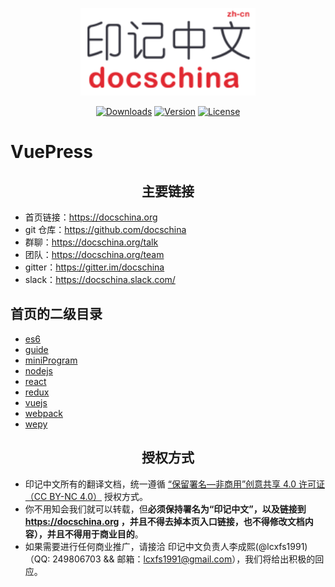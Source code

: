 <p align="center">
  <a href="https://docschina.org" target="_blank">
    <img width="280" src="site.png" alt="logo">
  </a>
</p>

<p align="center">
  <a href="https://npmcharts.com/compare/vuepress?minimal=true"><img src="https://img.shields.io/npm/dm/vuepress.svg" alt="Downloads"></a>
  <a href="https://www.npmjs.com/package/vuepress"><img src="https://img.shields.io/npm/v/vuepress.svg" alt="Version"></a>
  <a href="https://www.npmjs.com/package/vuepress"><img src="https://img.shields.io/npm/l/vuepress.svg" alt="License"></a>
</p>

# VuePress

<h2 align="center">主要链接</h2>

* 首页链接：https://docschina.org
* git 仓库：https://github.com/docschina
* 群聊：https://docschina.org/talk
* 团队：https://docschina.org/team
* gitter：https://gitter.im/docschina
* slack：https://docschina.slack.com/

## 首页的二级目录

*	[es6](https://github.com/76351506/api/tree/master/docs/es6)
*	[guide](https://github.com/76351506/api/tree/master/docs/guide)
*	[miniProgram](https://github.com/76351506/api/tree/master/docs/miniProgram)
*	[nodejs](https://github.com/76351506/api/tree/master/docs/nodejs)
*	[react](https://github.com/76351506/api/tree/master/docs/react)
*	[redux](https://github.com/76351506/api/tree/master/docs/redux)
*	[vuejs](https://github.com/76351506/api/tree/master/docs/vuejs)
*	[webpack](https://github.com/76351506/api/tree/master/docs/webpack)
*	[wepy](https://github.com/76351506/api/tree/master/docs/wepy)



<h2 align="center">授权方式</h2>

- 印记中文所有的翻译文档，统一遵循 [“保留署名—非商用”创意共享 4.0 许可证（CC BY-NC 4.0）](https://creativecommons.org/licenses/by-nc/4.0/deed.zh) 授权方式。
- 你不用知会我们就可以转载，但**必须保持署名为“印记中文”，以及链接到 https://docschina.org ，并且不得去掉本页入口链接，也不得修改文档内容），并且不得用于商业目的**。
- 如果需要进行任何商业推广，请接洽 印记中文负责人李成熙(@lcxfs1991)（QQ: 249806703 && 邮箱：lcxfs1991@gmail.com），我们将给出积极的回应。
